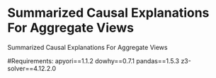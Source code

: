 # Summarized Causal Explanations For Aggregate Views
Summarized Causal Explanations For Aggregate Views

#Requirements:
apyori==1.1.2
dowhy==0.7.1
pandas==1.5.3
z3-solver==4.12.2.0


